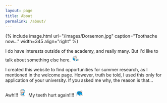 ```yaml
---
layout: page
title: About
permalink: /about/
---
```


{% include image.html url="/images/Doraemon.jpg" caption="Toothache now..." width=345 align="right" %}

I do have interests outside of the academy, and really many. But I'd like to talk about something else here. <img src="/images/Doraemon-4.gif" width= "5%" class="align-left" alt="">

I created this website to find opportunities for summer research, as I mentioned in the welcome page. However, truth be told, I used this only for application of your university. If you asked me why, the reason is that...

Awh!!! <img src="/images/Doraemon-3.gif" width= "5%" class="align-left" alt=""> My teeth hurt again!!!!<img src="/images/Doraemon-5.gif" width= "6%" class="align-left" alt="">
